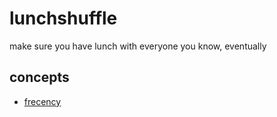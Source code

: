 # lunchshuffle
make sure you have lunch with everyone you know, eventually

## concepts
 - [frecency](http://en.wikipedia.org/wiki/Frecency)
